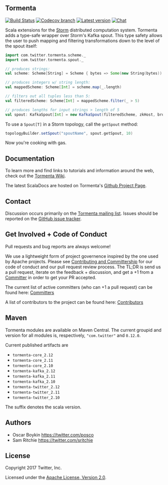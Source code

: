 ## Tormenta

[![Build Status](https://secure.travis-ci.org/twitter/tormenta.png)](http://travis-ci.org/twitter/tormenta)
[![Codecov branch](https://img.shields.io/codecov/c/github/twitter/tormenta/develop.svg?maxAge=3600)](https://codecov.io/github/twitter/tormenta)
[![Latest version](https://index.scala-lang.org/twitter/tormenta/tormenta-core/latest.svg?color=orange)](https://index.scala-lang.org/twitter/tormenta/tormenta-core)
[![Chat](https://badges.gitter.im/twitter/tormenta.svg)](https://gitter.im/twitter/tormenta?utm_source=badge&utm_medium=badge&utm_campaign=pr-badge&utm_content=badge)

Scala extensions for the [Storm](https://github.com/nathanmarz/storm) distributed computation system. Tormenta adds a type-safe wrapper over Storm's Kafka spout. This type safety allows the user to push mapping and filtering transformations down to the level of the spout itself:

```scala
import com.twitter.tormenta.scheme._
import com.twitter.tormenta.spout._

// produces strings:
val scheme: Scheme[String] = Scheme { bytes => Some(new String(bytes)) }

// produces integers w/ string length:
val mappedScheme: Scheme[Int] = scheme.map(_.length)

// filters out all tuples less than 5:
val filteredScheme: Scheme[Int] = mappedScheme.filter(_ > 5)

// produces lengths for input strings > length of 5
val spout: KafkaSpout[Int] = new KafkaSpout(filteredScheme, zkHost, brokerZkPath, topic, appID, zkRoot)
```

To use a `Spout[T]` in a Storm topology, call the `getSpout` method:

```scala
topologyBuilder.setSpout("spoutName", spout.getSpout, 10)
```

Now you're cooking with gas.

## Documentation

To learn more and find links to tutorials and information around the web, check out the [Tormenta Wiki](https://github.com/twitter/tormenta/wiki).

The latest ScalaDocs are hosted on Tormenta's [Github Project Page](http://twitter.github.io/tormenta).

## Contact

Discussion occurs primarily on the [Tormenta mailing list](https://groups.google.com/forum/#!forum/tormenta-user). Issues should be reported on the [GitHub issue tracker](https://github.com/twitter/tormenta/issues).

## Get Involved + Code of Conduct
Pull requests and bug reports are always welcome!

We use a lightweight form of project governence inspired by the one used by Apache projects.
Please see [Contributing and Committership](https://github.com/twitter/analytics-infra-governance#contributing-and-committership) for our code of conduct and our pull request review process.
The TL;DR is send us a pull request, iterate on the feedback + discussion, and get a +1 from a [Committer](COMMITTERS.md) in order to get your PR accepted.

The current list of active committers (who can +1 a pull request) can be found here: [Committers](COMMITTERS.md)

A list of contributors to the project can be found here: [Contributors](https://github.com/twitter/tormenta/graphs/contributors)

## Maven

Tormenta modules are available on Maven Central. The current groupid and version for all modules is, respectively, `"com.twitter"` and  `0.12.0`.

Current published artifacts are

* `tormenta-core_2.12`
* `tormenta-core_2.11`
* `tormenta-core_2.10`
* `tormenta-kafka_2.12`
* `tormenta-kafka_2.11`
* `tormenta-kafka_2.10`
* `tormenta-twitter_2.12`
* `tormenta-twitter_2.11`
* `tormenta-twitter_2.10`

The suffix denotes the scala version.

## Authors

* Oscar Boykin <https://twitter.com/posco>
* Sam Ritchie <https://twitter.com/sritchie>

## License

Copyright 2017 Twitter, Inc.

Licensed under the [Apache License, Version 2.0](http://www.apache.org/licenses/LICENSE-2.0).

